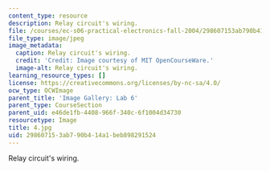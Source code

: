 ```yaml
---
content_type: resource
description: Relay circuit's wiring.
file: /courses/ec-s06-practical-electronics-fall-2004/298607153ab790b414a1beb898291524_4.jpg
file_type: image/jpeg
image_metadata:
  caption: Relay circuit's wiring.
  credit: 'Credit: Image courtesy of MIT OpenCourseWare.'
  image-alt: Relay circuit's wiring.
learning_resource_types: []
license: https://creativecommons.org/licenses/by-nc-sa/4.0/
ocw_type: OCWImage
parent_title: 'Image Gallery: Lab 6'
parent_type: CourseSection
parent_uid: e46de1fb-4408-966f-340c-6f1004d34730
resourcetype: Image
title: 4.jpg
uid: 29860715-3ab7-90b4-14a1-beb898291524
---
```

Relay circuit's wiring.